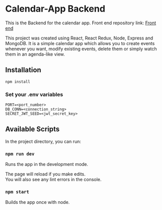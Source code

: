 # Calendar-App Backend

This is the Backend for the calendar app. Front end repository link: [Front end](https://github.com/rb59/calendar-app)

This project was created using React, React Redux, Node, Express and MongoDB. It is a simple calendar app which allows you to create events whenever you want, modify existing events, delete them or simply watch them in an agenda-like view.

## Installation

`npm install`

### Set your .env variables

`PORT=<port_number>`\
`DB_CONN=<connection_string>`\
`SECRET_JWT_SEED=<jwt_secret_key>`

## Available Scripts

In the project directory, you can run:

### `npm run dev`

Runs the app in the development mode.

The page will reload if you make edits.\
You will also see any lint errors in the console.

### `npm start`

Builds the app once with node.
